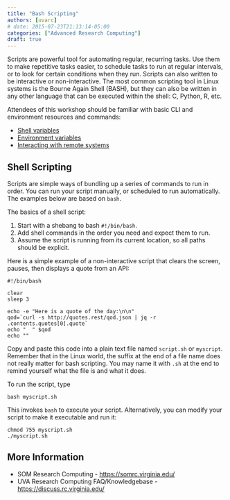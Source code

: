 ```yaml
---
title: "Bash Scripting"
authors: [uvarc]
# date: 2015-07-23T21:13:14-05:00
categories: ["Advanced Research Computing"]
draft: true
---
```


<p class="lead">Scripts are powerful tool for automating regular, recurring tasks. Use them to make repetitive tasks easier, 
to schedule tasks to run at regular intervals, or to look for certain conditions when they run. Scripts can also written to 
be interactive or non-interactive. The most common scripting tool in Linux systems is the Bourne Again Shell (BASH), but they
can also be written in any other language that can be executed within the shell: C, Python, R, etc.
</p>

Attendees of this workshop should be familiar with basic CLI and environment resources and commands:

* [Shell variables](https://workshops.somrc.virginia.edu/lesson/command-line/#shell-variables)
* [Environment variables](https://workshops.somrc.virginia.edu/lesson/command-line/#environment-variables)
* [Interacting with remote systems](https://workshops.somrc.virginia.edu/lesson/command-line/#interact-with-other-systems)

## Shell Scripting

Scripts are simple ways of bundling up a series of commands to run in order. You can run your script manually, or scheduled to run automatically.
The examples below are based on `bash`.

The basics of a shell script:

1. Start with a shebang to bash `#!/bin/bash`.
2. Add shell commands in the order you need and expect them to run.
3. Assume the script is running from its current location, so all paths should be explicit. 

Here is a simple example of a non-interactive script that clears the screen, pauses, then displays a quote from an API:

    #!/bin/bash

    clear
    sleep 3

    echo -e "Here is a quote of the day:\n\n"
    qod=`curl -s http://quotes.rest/qod.json | jq -r .contents.quotes[0].quote`
    echo "  " $qod
    echo ""

Copy and paste this code into a plain text file named `script.sh` or `myscript`. Remember that in the Linux world, the suffix
at the end of a file name does not really matter for bash scripting. You may name it with `.sh` at the end to remind yourself
what the file is and what it does.

To run the script, type

    bash myscript.sh

This invokes `bash` to execute your script. Alternatively, you can modify your script to make it executable and run it:

    chmod 755 myscript.sh
    ./myscript.sh



## More Information

* SOM Research Computing - https://somrc.virginia.edu/
* UVA Research Computing FAQ/Knowledgebase - https://discuss.rc.virginia.edu/
